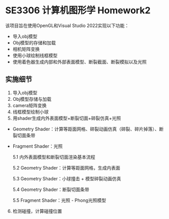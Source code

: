 # SE3306 计算机图形学 Homework2 
该项目旨在使用OpenGL和Visual Studio 2022实现以下功能：

- 导入obj模型
- Obj模型的存储和加载
- 相机矩阵变换
- 使用小球绘制线框模型
- 使用着色器生成内部和外部表面模型、断裂截面、断裂模拟以及光照

## 实施细节
1. 导入obj模型
2. Obj模型存储与加载
3. camera矩阵变换
4. 线框模型绘制小球 
5. 用shader生成内外表面模型+断裂切面+碎裂仿真+光照
  - Geometry Shader：计算等距面网格、碎裂动画仿真（碎裂、碎片掉落）、断裂切面条带
  - Fragment Shader：光照
    
    5.1 内外表面模型和断裂切面渲染基本流程
  
    5.2 Geometry Shader：计算等距面网格，生成内表面
  
    5.3 Geometry Shader：小球撞击 + 模型碎裂动画仿真
  
    5.4 Geometry Shader：断裂切面条带
  
    5.5 Fragment Shader：光照 -  Phong光照模型
  
6. 检测碰撞，计算碰撞位置
